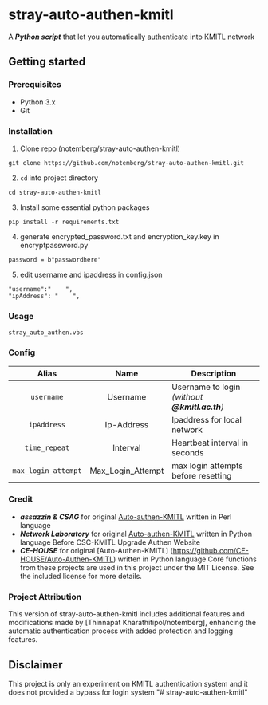 # stray-auto-authen-kmitl

A **_Python script_** that let you automatically authenticate into KMITL network

## Getting started
### Prerequisites
* Python 3.x
* Git

### Installation
1. Clone repo (notemberg/stray-auto-authen-kmitl)
```
git clone https://github.com/notemberg/stray-auto-authen-kmitl.git
```
2. `cd` into project directory
```
cd stray-auto-authen-kmitl
```
3. Install some essential python packages
```
pip install -r requirements.txt
```
4. generate encrypted_password.txt and encryption_key.key in encryptpassword.py
```
password = b"passwordhere" 
```
5. edit username and ipaddress in config.json
```
"username":"    ",
"ipAddress": "    ",
```

### Usage
```
stray_auto_authen.vbs
```

### Config
| Alias | Name | Description |
|:-----:|:----:|-------------|
| `username` | Username | Username to login _(without **@kmitl.ac.th**)_ |
| `ipAddress` | Ip-Address | Ipaddress for local network |
| `time_repeat` | Interval | Heartbeat interval in seconds |
| `max_login_attempt` | Max_Login_Attempt | max login attempts before resetting |

### Credit
* **_assazzin & CSAG_** for original [Auto-authen-KMITL](https://github.com/assazzin/Auto-authen-KMITL) written in Perl language
* **_Network Laboratory_** for original [Auto-authen-KMITL](https://gitlab.com/networklab-kmitl/auto-authen-kmitl) written in Python language Before CSC-KMITL Upgrade Authen Website
* **_CE-HOUSE_** for original [Auto-Authen-KMITL] (https://github.com/CE-HOUSE/Auto-Authen-KMITL) written in Python language 
Core functions from these projects are used in this project under the MIT License. See the included license for more details.

### Project Attribution
This version of stray-auto-authen-kmitl includes additional features and modifications made by [Thinnapat Kharathitipol/notemberg], enhancing the automatic authentication process with added protection and logging features.

## Disclaimer
This project is only an experiment on KMITL authentication system and it does not provided a bypass for login system
"# stray-auto-authen-kmitl" 
